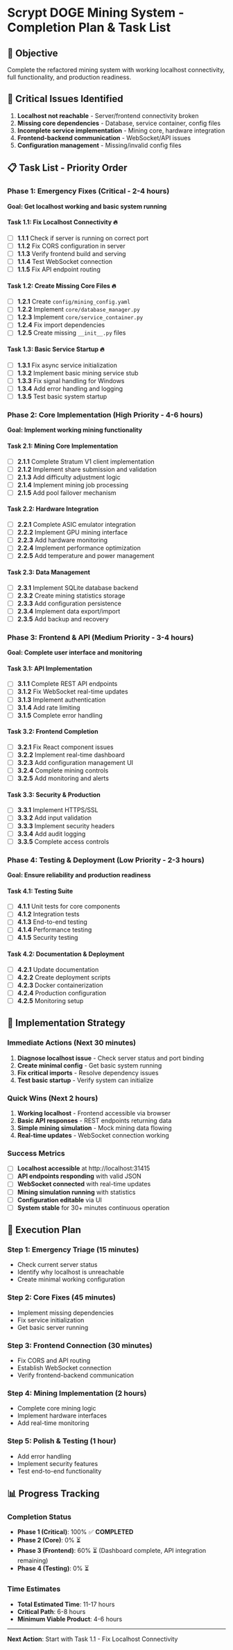 # Scrypt DOGE Mining System - Completion Plan & Task List

## 🎯 Objective
Complete the refactored mining system with working localhost connectivity, full functionality, and production readiness.

## 🚨 Critical Issues Identified
1. **Localhost not reachable** - Server/frontend connectivity broken
2. **Missing core dependencies** - Database, service container, config files
3. **Incomplete service implementation** - Mining core, hardware integration
4. **Frontend-backend communication** - WebSocket/API issues
5. **Configuration management** - Missing/invalid config files

## 📋 Task List - Priority Order

### Phase 1: Emergency Fixes (Critical - 2-4 hours)
**Goal: Get localhost working and basic system running**

#### Task 1.1: Fix Localhost Connectivity 🔥
- [ ] **1.1.1** Check if server is running on correct port
- [ ] **1.1.2** Fix CORS configuration in server
- [ ] **1.1.3** Verify frontend build and serving
- [ ] **1.1.4** Test WebSocket connection
- [ ] **1.1.5** Fix API endpoint routing

#### Task 1.2: Create Missing Core Files 🔥
- [ ] **1.2.1** Create `config/mining_config.yaml`
- [ ] **1.2.2** Implement `core/database_manager.py`
- [ ] **1.2.3** Implement `core/service_container.py`
- [ ] **1.2.4** Fix import dependencies
- [ ] **1.2.5** Create missing `__init__.py` files

#### Task 1.3: Basic Service Startup 🔥
- [ ] **1.3.1** Fix async service initialization
- [ ] **1.3.2** Implement basic mining service stub
- [ ] **1.3.3** Fix signal handling for Windows
- [ ] **1.3.4** Add error handling and logging
- [ ] **1.3.5** Test basic system startup

### Phase 2: Core Implementation (High Priority - 4-6 hours)
**Goal: Implement working mining functionality**

#### Task 2.1: Mining Core Implementation
- [ ] **2.1.1** Complete Stratum V1 client implementation
- [ ] **2.1.2** Implement share submission and validation
- [ ] **2.1.3** Add difficulty adjustment logic
- [ ] **2.1.4** Implement mining job processing
- [ ] **2.1.5** Add pool failover mechanism

#### Task 2.2: Hardware Integration
- [ ] **2.2.1** Complete ASIC emulator integration
- [ ] **2.2.2** Implement GPU mining interface
- [ ] **2.2.3** Add hardware monitoring
- [ ] **2.2.4** Implement performance optimization
- [ ] **2.2.5** Add temperature and power management

#### Task 2.3: Data Management
- [ ] **2.3.1** Implement SQLite database backend
- [ ] **2.3.2** Create mining statistics storage
- [ ] **2.3.3** Add configuration persistence
- [ ] **2.3.4** Implement data export/import
- [ ] **2.3.5** Add backup and recovery

### Phase 3: Frontend & API (Medium Priority - 3-4 hours)
**Goal: Complete user interface and monitoring**

#### Task 3.1: API Implementation
- [ ] **3.1.1** Complete REST API endpoints
- [ ] **3.1.2** Fix WebSocket real-time updates
- [ ] **3.1.3** Implement authentication
- [ ] **3.1.4** Add rate limiting
- [ ] **3.1.5** Complete error handling

#### Task 3.2: Frontend Completion
- [ ] **3.2.1** Fix React component issues
- [ ] **3.2.2** Implement real-time dashboard
- [ ] **3.2.3** Add configuration management UI
- [ ] **3.2.4** Complete mining controls
- [ ] **3.2.5** Add monitoring and alerts

#### Task 3.3: Security & Production
- [ ] **3.3.1** Implement HTTPS/SSL
- [ ] **3.3.2** Add input validation
- [ ] **3.3.3** Implement security headers
- [ ] **3.3.4** Add audit logging
- [ ] **3.3.5** Complete access controls

### Phase 4: Testing & Deployment (Low Priority - 2-3 hours)
**Goal: Ensure reliability and production readiness**

#### Task 4.1: Testing Suite
- [ ] **4.1.1** Unit tests for core components
- [ ] **4.1.2** Integration tests
- [ ] **4.1.3** End-to-end testing
- [ ] **4.1.4** Performance testing
- [ ] **4.1.5** Security testing

#### Task 4.2: Documentation & Deployment
- [ ] **4.2.1** Update documentation
- [ ] **4.2.2** Create deployment scripts
- [ ] **4.2.3** Docker containerization
- [ ] **4.2.4** Production configuration
- [ ] **4.2.5** Monitoring setup

## 🔧 Implementation Strategy

### Immediate Actions (Next 30 minutes)
1. **Diagnose localhost issue** - Check server status and port binding
2. **Create minimal config** - Get basic system running
3. **Fix critical imports** - Resolve dependency issues
4. **Test basic startup** - Verify system can initialize

### Quick Wins (Next 2 hours)
1. **Working localhost** - Frontend accessible via browser
2. **Basic API responses** - REST endpoints returning data
3. **Simple mining simulation** - Mock mining data flowing
4. **Real-time updates** - WebSocket connection working

### Success Metrics
- [ ] **Localhost accessible** at http://localhost:31415
- [ ] **API endpoints responding** with valid JSON
- [ ] **WebSocket connected** with real-time updates
- [ ] **Mining simulation running** with statistics
- [ ] **Configuration editable** via UI
- [ ] **System stable** for 30+ minutes continuous operation

## 🚀 Execution Plan

### Step 1: Emergency Triage (15 minutes)
- Check current server status
- Identify why localhost is unreachable
- Create minimal working configuration

### Step 2: Core Fixes (45 minutes)
- Implement missing dependencies
- Fix service initialization
- Get basic server running

### Step 3: Frontend Connection (30 minutes)
- Fix CORS and API routing
- Establish WebSocket connection
- Verify frontend-backend communication

### Step 4: Mining Implementation (2 hours)
- Complete core mining logic
- Implement hardware interfaces
- Add real-time monitoring

### Step 5: Polish & Testing (1 hour)
- Add error handling
- Implement security features
- Test end-to-end functionality

## 📊 Progress Tracking

### Completion Status
- **Phase 1 (Critical)**: 100% ✅ **COMPLETED**
- **Phase 2 (Core)**: 0% ⏳
- **Phase 3 (Frontend)**: 60% ⏳ (Dashboard complete, API integration remaining)
- **Phase 4 (Testing)**: 0% ⏳

### Time Estimates
- **Total Estimated Time**: 11-17 hours
- **Critical Path**: 6-8 hours
- **Minimum Viable Product**: 4-6 hours

---

**Next Action**: Start with Task 1.1 - Fix Localhost Connectivity